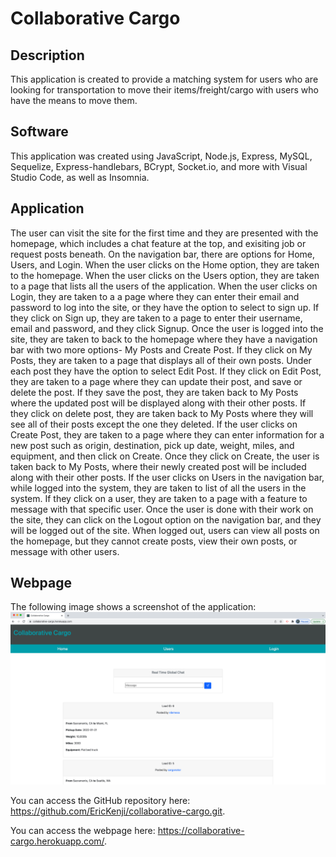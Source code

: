 # Collaborative Cargo

## Description

This application is created to provide a matching system for users who are looking for transportation to move their items/freight/cargo with users who have the means to move them. 

## Software

This application was created using JavaScript, Node.js, Express, MySQL, Sequelize, Express-handlebars, BCrypt, Socket.io, and more with Visual Studio Code, as well as Insomnia.

## Application

The user can visit the site for the first time and they are presented with the homepage, which includes a chat feature at the top, and exisiting job or request posts beneath. On the navigation bar, there are options for Home, Users, and Login. When the user clicks on the Home option, they are taken to the homepage. When the user clicks on the Users option, they are taken to a page that lists all the users of the application. When the user clicks on Login, they are taken to a a page where they can enter their email and password to log into the site, or they have the option to select to sign up. If they click on Sign up, they are taken to a page to enter their username, email and password, and they click Signup. Once the user is logged into the site, they are taken to back to the homepage where they have a navigation bar with two more options- My Posts and Create Post. If they click on My Posts, they are taken to a page that displays all of their own posts. Under each post they have the option to select Edit Post. If they click on Edit Post, they are taken to a page where they can update their post, and save or delete the post. If they save the post, they are taken back to My Posts where the updated post will be displayed along with their other posts. If they click on delete post, they are taken back to My Posts where they will see all of their posts except the one they deleted. If the user clicks on Create Post, they are taken to a page where they can enter information for a new post such as origin, destination, pick up date, weight, miles, and equipment, and then click on Create. Once they click on Create, the user is taken back to My Posts, where their newly created post will be included along with their other posts. If the user clicks on Users in the navigation bar, while logged into the system, they are taken to list of all the users in the system. If they click on a user, they are taken to a page with a feature to message with that specific user. Once the user is done with their work on the site, they can click on the Logout option on the navigation bar, and they will be logged out of the site. When logged out, users can view all posts on the homepage, but they cannot create posts, view their own posts, or message with other users. 

## Webpage

The following image shows a screenshot of the application: ![ApplicationScreenshot](./public/assets/images/collabcargo-screenshot.png)

You can access the GitHub repository here: https://github.com/EricKenji/collaborative-cargo.git. 

You can access the webpage here: https://collaborative-cargo.herokuapp.com/. 